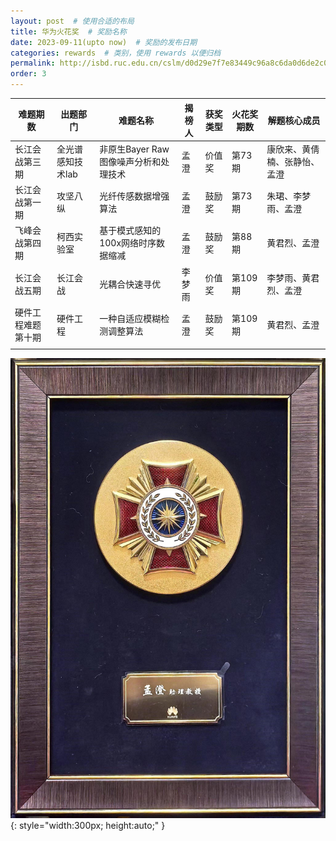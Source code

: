 ```yaml
---
layout: post  # 使用合适的布局
title: 华为火花奖  # 奖励名称
date: 2023-09-11(upto now)  # 奖励的发布日期
categories: rewards  # 类别，使用 rewards 以便归档
permalink: http://isbd.ruc.edu.cn/cslm/d0d29e7f7e83449c96a8c6da0d6de2c0.htm
order: 3
---
```



| 难题期数       | 出题部门                 | 难题名称                                   | 揭榜人   | 获奖类型   | 火花奖期数 | 解题核心成员                      |
| -------------- | ------------------------ | ------------------------------------------ | -------- | ---------- | ---------- | --------------------------------- |
| 长江会战第三期 | 全光谱感知技术lab        | 非原生Bayer Raw图像噪声分析和处理技术      | 孟澄     | 价值奖     | 第73期     | 康欣来、黄倩楠、张静怡、孟澄      |
| 长江会战第一期 | 攻坚八纵                 | 光纤传感数据增强算法                       | 孟澄     | 鼓励奖     | 第73期     | 朱珺、李梦雨、孟澄               |
| 飞峰会战第四期 | 柯西实验室               | 基于模式感知的100x网络时序数据缩减         | 孟澄     | 鼓励奖     | 第88期     | 黄君烈、孟澄                     |
| 长江会战五期   | 长江会战                 | 光耦合快速寻优                             | 李梦雨   | 价值奖     | 第109期    | 李梦雨、黄君烈、孟澄             |
| 硬件工程难题第十期 | 硬件工程               | 一种自适应模糊检测调整算法                 | 孟澄     | 鼓励奖     | 第109期    | 黄君烈、孟澄                     |
                   |
                   
![荣誉奖章](../images/火花奖.jpg){: style="width:300px; height:auto;" }




